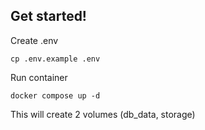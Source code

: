 ## Get started!

Create .env

```
cp .env.example .env
```

Run container

```
docker compose up -d
```

This will create 2 volumes (db_data, storage)
